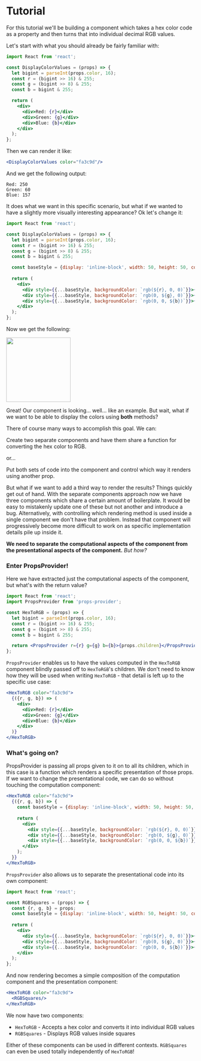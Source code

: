 # Tutorial

For this tutorial we'll be building a component which takes a hex color code as a property and then turns that into individual decimal RGB values.

Let's start with what you should already be fairly familiar with:

```jsx
import React from 'react';

const DisplayColorValues = (props) => {
  let bigint = parseInt(props.color, 16);
  const r = (bigint >> 16) & 255;
  const g = (bigint >> 8) & 255;
  const b = bigint & 255;

  return (
    <div>
      <div>Red: {r}</div>
      <div>Green: {g}</div>
      <div>Blue: {b}</div>
    </div>
  );
};
```

Then we can render it like:

```jsx
<DisplayColorValues color="fa3c9d"/>
```

And we get the following output:

```
Red: 250
Green: 60
Blue: 157
```

It does what we want in this specific scenario, but what if we wanted to have a slightly more visually interesting appearance? Ok let's change it:

```jsx
import React from 'react';

const DisplayColorValues = (props) => {
  let bigint = parseInt(props.color, 16);
  const r = (bigint >> 16) & 255;
  const g = (bigint >> 8) & 255;
  const b = bigint & 255;

  const baseStyle = {display: 'inline-block', width: 50, height: 50, color: 'white'};
  
  return (
    <div>
      <div style={{...baseStyle, backgroundColor: `rgb(${r}, 0, 0)`}}>{r}</div>
      <div style={{...baseStyle, backgroundColor: `rgb(0, ${g}, 0)`}}>{g}</div>
      <div style={{...baseStyle, backgroundColor: `rgb(0, 0, ${b})`}}>{b}</div>
    </div>
  );
};
```

Now we get the following:

<img width="172" src="https://cloud.githubusercontent.com/assets/525726/19749957/2fd93988-9ba2-11e6-8481-eef46c20a183.png">

Great! Our component is looking... well... like an example. But wait, what if we want to be able to display the colors using **both** methods?

There of course many ways to accomplish this goal. We can:

Create two separate components and have them share a function for converting the hex color to RGB.

or...

Put both sets of code into the component and control which way it renders using another prop.
 
But what if we want to add a third way to render the results? Things quickly get out of hand. With the separate components approach now we have three components which share a certain amount of boilerplate. It would be easy to mistakenly update one of these but not another and introduce a bug. Alternatively, with controlling which rendering method is used inside a single component we don't have that problem. Instead that component will progressively become more difficult to work on as specific implementation details pile up inside it.

**We need to separate the computational aspects of the component from the presentational aspects of the component.** *But how?*
 
### Enter PropsProvider!

Here we have extracted just the computational aspects of the component, but what's with the return value?

```jsx
import React from 'react';
import PropsProvider from 'props-provider';

const HexToRGB = (props) => {
  let bigint = parseInt(props.color, 16);
  const r = (bigint >> 16) & 255;
  const g = (bigint >> 8) & 255;
  const b = bigint & 255;

  return <PropsProvider r={r} g={g} b={b}>{props.children}</PropsProvider>
};
```

`PropsProvider` enables us to have the values computed in the `HexToRGB` component blindly passed off to `HexToRGB`'s children. We don't need to know how they will be used when writing `HexToRGB` - that detail is left up to the specific use case:

```jsx
<HexToRGB color="fa3c9d">
  {({r, g, b}) => (
    <div>
      <div>Red: {r}</div>
      <div>Green: {g}</div>
      <div>Blue: {b}</div>
    </div>
  )}
</HexToRGB>
```

### What's going on?

PropsProvider is passing all props given to it on to all its children, which in this case is a function which renders a specific presentation of those props. If we want to change the presentational code, we can do so without touching the computation component:

```jsx
<HexToRGB color="fa3c9d">
  {({r, g, b}) => {
    const baseStyle = {display: 'inline-block', width: 50, height: 50, color: 'white'};
    
    return (
      <div>
        <div style={{...baseStyle, backgroundColor: `rgb(${r}, 0, 0)`}}>{r}</div>
        <div style={{...baseStyle, backgroundColor: `rgb(0, ${g}, 0)`}}>{g}</div>
        <div style={{...baseStyle, backgroundColor: `rgb(0, 0, ${b})`}}>{b}</div>
      </div>
    );
  }}
</HexToRGB>
```

`PropsProvider` also allows us to separate the presentational code into its own component:

```jsx
import React from 'react';

const RGBSquares = (props) => {
  const {r, g, b} = props;
  const baseStyle = {display: 'inline-block', width: 50, height: 50, color: 'white'};
  
  return (
    <div>
      <div style={{...baseStyle, backgroundColor: `rgb(${r}, 0, 0)`}}>{r}</div>
      <div style={{...baseStyle, backgroundColor: `rgb(0, ${g}, 0)`}}>{g}</div>
      <div style={{...baseStyle, backgroundColor: `rgb(0, 0, ${b})`}}>{b}</div>
    </div>
  );
};
```

And now rendering becomes a simple composition of the computation component and the presentation component:

```jsx
<HexToRGB color="fa3c9d">
  <RGBSquares/>
</HexToRGB>
```

We now have two components:

* `HexToRGB` - Accepts a hex color and converts it into individual RGB values
* `RGBSquares` - Displays RGB values inside squares

Either of these components can be used in different contexts. `RGBSquares` can even be used totally independently of `HexToRGB`!